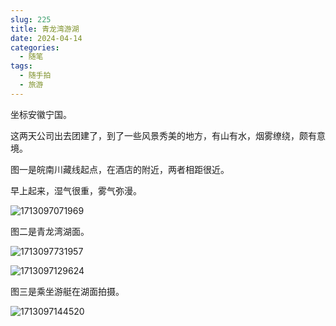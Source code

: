 ```yaml
---
slug: 225
title: 青龙湾游湖
date: 2024-04-14
categories: 
  - 随笔
tags: 
  - 随手拍
  - 旅游
---
```


坐标安徽宁国。

这两天公司出去团建了，到了一些风景秀美的地方，有山有水，烟雾缭绕，颇有意境。

图一是皖南川藏线起点，在酒店的附近，两者相距很近。

早上起来，湿气很重，雾气弥漫。

![1713097071969](https://imgurl.zishu.me/2024/04/1713097071969.jpg)

图二是青龙湾湖面。

![1713097731957](https://imgurl.zishu.me/2024/04/1713097731957.jpg)

![1713097129624](https://imgurl.zishu.me/2024/04/1713097129624.jpg)

图三是乘坐游艇在湖面拍摄。

![1713097144520](https://imgurl.zishu.me/2024/04/1713097144520.jpg)
